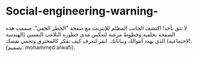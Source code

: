 # Social-engineering-warning-
لا تثق بأحد! اكتشف الجانب المظلم للإنترنت مع صفحة "الخطر الخفي". صممت هذه الصفحة بخلفية وخطوط مرعبة لتعكس مدى خطورة التلاعب النفسي (الهندسة الاجتماعية) الذي يهدد أموالك وبياناتك. انقر لتعرف كيف تفكر كالمخترق وتحمي نفسك. (تصميم: mohammed alwafi).
